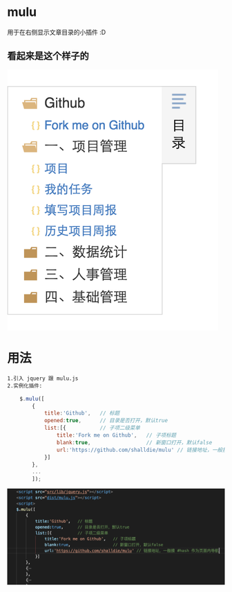 # mulu
用于在右侧显示文章目录的小插件  :D

## 看起来是这个样子的

![](img/lookslike.png)

# 用法

    1.引入 jquery 跟 mulu.js 
    2.实例化插件:

```js
    $.mulu([
        {
            title:'Github',   // 标题
            opened:true,      // 目录是否打开，默认true
            list:[{           // 子项二级菜单
                title:'Fork me on Github',   // 子项标题
                blank:true,                  // 新窗口打开，默认false
                url:'https://github.com/shalldie/mulu' // 链接地址，一般接 #hash 作为页面内导航
            }]
        },
        ...
        ]);
```

![](img/howtouse.png)